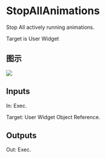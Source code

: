 # StopAllAnimations

Stop All actively running animations.

Target is User Widget

## 图示

![]($-20221218-21214199.png)

## Inputs

In: Exec.

Target: User Widget Object Reference.  

## Outputs

Out: Exec.

